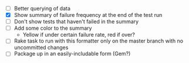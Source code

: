 - [ ] Better querying of data
- [x] Show summary of failure frequency at the end of the test run
- [ ] Don't show tests that haven't failed in the summary
- [ ] Add some color to the summary
  - Yellow if under certain failure rate, red if over?
- [ ] Rake task to run with this formatter only on the master branch with no uncommitted changes
- [ ] Package up in an easily-includable form (Gem?)
